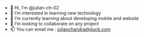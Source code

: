 - 👋 Hi, I’m @julian-ch-02
- 👀 I’m interested in learning new technology
- 🌱 I’m currently learning about developing mobile and website
- 💞️ I’m looking to collaborate on any project
- 📫 You can email me : julianchandra@duck.com
<!---
julian-ch-02/julian-ch-02 is a ✨ special ✨ repository because its `README.md` (this file) appears on your GitHub profile.
You can click the Preview link to take a look at your changes.
--->
